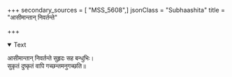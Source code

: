+++
secondary_sources = [ "MSS_5608",]
jsonClass = "Subhaashita"
title = "आसीमान्तान् निवर्तन्ते"

+++

<details open><summary>Text</summary>

आसीमान्तान् निवर्तन्ते सुहृदः सह बन्धुभिः।  
सुकृतं दुष्कृतं वापि गच्छन्तमनुगच्छति॥
</details>
